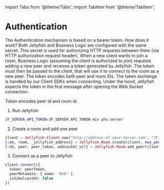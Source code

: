 import Tabs from '@theme/Tabs';
import TabItem from '@theme/TabItem';

# Authentication

The Authentication mechanism is based on a bearer token.
How does it work?
Both Jellyfish and Business Logic are configured with the same secret.
This secret is used for authorizing HTTP requests between them (via HTTP authorization request header).
When a new client wants to join a room, Business Logic (assuming the client is authorized to join) requests adding a new peer and receives a token generated by Jellyfish.
The token must then be passed to the client, that will use it to connect to the room as a new peer. 
The token encodes both peer and room IDs.
The token exchange is handled by our Client SDKs when connecting.
Under the hood, Jellyfish expects the token in the first message after opening the Web Socket connection.

Token encodes peer id and room id. 

1. Run Jellyfish

```bash
JF_SERVER_API_TOKEN=JF_SERVER_API_TOKEN mix phx.server
```

2. Create a room and add one peer

```elixir title="Business Logic"
client = Jellyfish.Client.new("http://address-of-your-server.com", "JF_SERVER_API_TOKEN")
{:ok, room, _jellyfish_address} = Jellyfish.Room.create(client, max_peers: 10)
{:ok, peer, peer_token, websocket_url} = Jellyfish.Room.add_peer(client, room.id, "BobId")
```

3. Connect as a peer to Jellyfish

```ts title="Client"
client.connect({ 
  token: peerToken,
  peerMetadata: { name: "Bob" }, 
  isSimulcastOn: false
})
```
